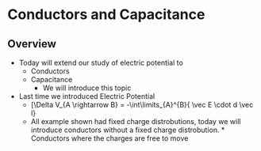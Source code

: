 # Conductors and Capacitance

## Overview

* Today will extend our study of electric potential to
  * Conductors
  * Capacitance
      * We will introduce this topic
* Last time we introduced Electric Potential
  * \[\Delta V_{A \rightarrow B} = -\int\limits_{A}^{B}{ \vec E \cdot d \vec l}
  * All example shown had fixed charge distrobutions, today we will 
    introduce conductors without a fixed charge distrobution.
        * Conductors where the charges are free to move